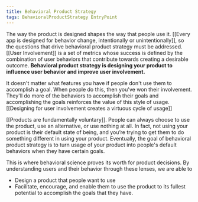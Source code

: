 ```yaml
---
title: Behavioral Product Strategy
tags: BehavioralProductStrategy EntryPoint
---
```

The way the product is designed shapes the way that people use it. [[Every app is designed for behavior change, intentionally or unintentionally]], so the questions that drive behavioral product strategy must be addressed. [[User Involvement]] is a set of metrics whose success is defined by the combination of user behaviors that contribute towards creating a desirable outcome. **Behavioral product strategy is designing your product to influence user behavior and improve user involvement.**

It doesn't matter what features you have if people don't use them to accomplish a goal. When people do this, then you've won their involvement. They'll do more of the behaviors to accomplish their goals and accomplishing the goals reinforces the value of this style of usage. [[Designing for user involvement creates a virtuous cycle of usage]]

[[Products are fundamentally voluntary]]. People can always choose to use the product, use an alternative, or use nothing at all. In fact, not using your product is their default state of being, and you’re trying to get them to do something different in using your product. Eventually, the goal of behavioral product strategy is to turn usage of your product into people's default behaviors when they have certain goals.

This is where behavioral science proves its worth for product decisions. By understanding users and their behavior through these lenses, we are able to 
* Design a product that people want to use
* Facilitate, encourage, and enable them to use the product to its fullest potential to accomplish the goals that they have.